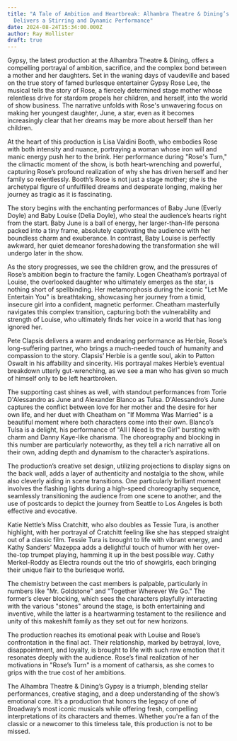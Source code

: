 ```yaml
---
title: "A Tale of Ambition and Heartbreak: Alhambra Theatre & Dining’s 'Gypsy'
  Delivers a Stirring and Dynamic Performance"
date: 2024-08-24T15:34:00.000Z
author: Ray Hollister
draft: true
---
```

Gypsy, the latest production at the Alhambra Theatre & Dining, offers a compelling portrayal of ambition, sacrifice, and the complex bond between a mother and her daughters. Set in the waning days of vaudeville and based on the true story of famed burlesque entertainer Gypsy Rose Lee, the musical tells the story of Rose, a fiercely determined stage mother whose relentless drive for stardom propels her children, and herself, into the world of show business. The narrative unfolds with Rose's unwavering focus on making her youngest daughter, June, a star, even as it becomes increasingly clear that her dreams may be more about herself than her children.

At the heart of this production is Lisa Valdini Booth, who embodies Rose with both intensity and nuance, portraying a woman whose iron will and manic energy push her to the brink. Her performance during "Rose's Turn," the climactic moment of the show, is both heart-wrenching and powerful, capturing Rose’s profound realization of why she has driven herself and her family so relentlessly. Booth’s Rose is not just a stage mother; she is the archetypal figure of unfulfilled dreams and desperate longing, making her journey as tragic as it is fascinating.

The story begins with the enchanting performances of Baby June (Everly Doyle) and Baby Louise (Delia Doyle), who steal the audience’s hearts right from the start. Baby June is a ball of energy, her larger-than-life persona packed into a tiny frame, absolutely captivating the audience with her boundless charm and exuberance. In contrast, Baby Louise is perfectly awkward, her quiet demeanor foreshadowing the transformation she will undergo later in the show.

As the story progresses, we see the children grow, and the pressures of Rose’s ambition begin to fracture the family. Logen Cheatham’s portrayal of Louise, the overlooked daughter who ultimately emerges as the star, is nothing short of spellbinding. Her metamorphosis during the iconic "Let Me Entertain You" is breathtaking, showcasing her journey from a timid, insecure girl into a confident, magnetic performer. Cheatham masterfully navigates this complex transition, capturing both the vulnerability and strength of Louise, who ultimately finds her voice in a world that has long ignored her.

Pete Clapsis delivers a warm and endearing performance as Herbie, Rose’s long-suffering partner, who brings a much-needed touch of humanity and compassion to the story. Clapsis’ Herbie is a gentle soul, akin to Patton Oswalt in his affability and sincerity. His portrayal makes Herbie’s eventual breakdown utterly gut-wrenching, as we see a man who has given so much of himself only to be left heartbroken.

The supporting cast shines as well, with standout performances from Torie D'Alessandro as June and Alexander Blanco as Tulsa. D'Alessandro’s June captures the conflict between love for her mother and the desire for her own life, and her duet with Cheatham on "If Momma Was Married" is a beautiful moment where both characters come into their own. Blanco’s Tulsa is a delight, his performance of "All I Need Is the Girl" bursting with charm and Danny Kaye-like charisma. The choreography and blocking in this number are particularly noteworthy, as they tell a rich narrative all on their own, adding depth and dynamism to the character’s aspirations.

The production’s creative set design, utilizing projections to display signs on the back wall, adds a layer of authenticity and nostalgia to the show, while also cleverly aiding in scene transitions. One particularly brilliant moment involves the flashing lights during a high-speed choreography sequence, seamlessly transitioning the audience from one scene to another, and the use of postcards to depict the journey from Seattle to Los Angeles is both effective and evocative.

Katie Nettle’s Miss Cratchitt, who also doubles as Tessie Tura, is another highlight, with her portrayal of Cratchitt feeling like she has stepped straight out of a classic film. Tessie Tura is brought to life with vibrant energy, and Kathy Sanders’ Mazeppa adds a delightful touch of humor with her over-the-top trumpet playing, hamming it up in the best possible way. Cathy Merkel-Roddy as Electra rounds out the trio of showgirls, each bringing their unique flair to the burlesque world.

The chemistry between the cast members is palpable, particularly in numbers like "Mr. Goldstone" and "Together Wherever We Go." The former’s clever blocking, which sees the characters playfully interacting with the various "stones" around the stage, is both entertaining and inventive, while the latter is a heartwarming testament to the resilience and unity of this makeshift family as they set out for new horizons.

The production reaches its emotional peak with Louise and Rose’s confrontation in the final act. Their relationship, marked by betrayal, love, disappointment, and loyalty, is brought to life with such raw emotion that it resonates deeply with the audience. Rose’s final realization of her motivations in "Rose’s Turn" is a moment of catharsis, as she comes to grips with the true cost of her ambitions.

The Alhambra Theatre & Dining’s Gypsy is a triumph, blending stellar performances, creative staging, and a deep understanding of the show’s emotional core. It’s a production that honors the legacy of one of Broadway’s most iconic musicals while offering fresh, compelling interpretations of its characters and themes. Whether you're a fan of the classic or a newcomer to this timeless tale, this production is not to be missed.
